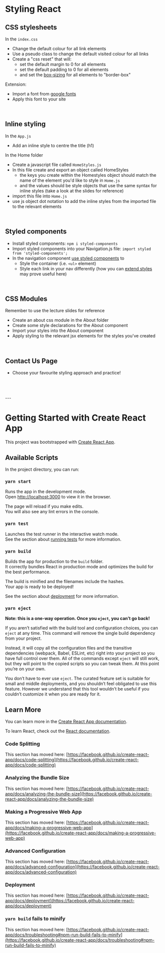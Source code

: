 # Styling React

## CSS stylesheets

In the `index.css`

- Change the default colour for all link elements
- Use a pseudo class to change the default visited colour for all links
- Create a "css reset" that will:
  - set the default margin to 0 for all elements
  - set the default padding to 0 for all elements
  - and set the [box-sizing](https://www.w3schools.com/css/css3_box-sizing.asp) for all elements to "border-box"

Extension:

- Import a font from [google fonts](https://fonts.google.com/)
- Apply this font to your site

<br />

## Inline styling

In the `App.js`

- Add an inline style to centre the title (h1)

In the Home folder

- Create a javascript file called `HomeStyles.js`
- In this file create and export an object called HomeStyles
  - the keys you create within the Homestyles object should match the name of the element you'd like to style in `Home.js`
  - and the values should be style objects that use the same syntax for inline styles (take a look at the slides for reference)
- import this file into `Home.js`
- use js object dot notation to add the inline styles from the imported file to the relevant elements

<br />

## Styled components

- Install styled components: `npm i styled-components`
- Import styled components into your Navigation.js file: `import styled from 'styled-components';`
- In the navigation component [use styled components](https://styled-components.com/docs/basics#getting-started) to
  - Style the container (i.e. `<ul>` element)
  - Style each link in your nav differently (how you can [extend styles](https://styled-components.com/docs/basics#extending-styles) may prove useful here)

<br />

## CSS Modules

Remember to use the lecture slides for reference

- Create an about css module in the About folder
- Create some style declarations for the About component
- Import your styles into the About component
- Apply styling to the relevant jsx elements for the styles you've created

<br />

## Contact Us Page

- Choose your favourite styling approach and practice!

<br />
<br />
<br />
---

# Getting Started with Create React App

This project was bootstrapped with [Create React App](https://github.com/facebook/create-react-app).

## Available Scripts

In the project directory, you can run:

### `yarn start`

Runs the app in the development mode.\
Open [http://localhost:3000](http://localhost:3000) to view it in the browser.

The page will reload if you make edits.\
You will also see any lint errors in the console.

### `yarn test`

Launches the test runner in the interactive watch mode.\
See the section about [running tests](https://facebook.github.io/create-react-app/docs/running-tests) for more information.

### `yarn build`

Builds the app for production to the `build` folder.\
It correctly bundles React in production mode and optimizes the build for the best performance.

The build is minified and the filenames include the hashes.\
Your app is ready to be deployed!

See the section about [deployment](https://facebook.github.io/create-react-app/docs/deployment) for more information.

### `yarn eject`

**Note: this is a one-way operation. Once you `eject`, you can’t go back!**

If you aren’t satisfied with the build tool and configuration choices, you can `eject` at any time. This command will remove the single build dependency from your project.

Instead, it will copy all the configuration files and the transitive dependencies (webpack, Babel, ESLint, etc) right into your project so you have full control over them. All of the commands except `eject` will still work, but they will point to the copied scripts so you can tweak them. At this point you’re on your own.

You don’t have to ever use `eject`. The curated feature set is suitable for small and middle deployments, and you shouldn’t feel obligated to use this feature. However we understand that this tool wouldn’t be useful if you couldn’t customize it when you are ready for it.

## Learn More

You can learn more in the [Create React App documentation](https://facebook.github.io/create-react-app/docs/getting-started).

To learn React, check out the [React documentation](https://reactjs.org/).

### Code Splitting

This section has moved here: [https://facebook.github.io/create-react-app/docs/code-splitting](https://facebook.github.io/create-react-app/docs/code-splitting)

### Analyzing the Bundle Size

This section has moved here: [https://facebook.github.io/create-react-app/docs/analyzing-the-bundle-size](https://facebook.github.io/create-react-app/docs/analyzing-the-bundle-size)

### Making a Progressive Web App

This section has moved here: [https://facebook.github.io/create-react-app/docs/making-a-progressive-web-app](https://facebook.github.io/create-react-app/docs/making-a-progressive-web-app)

### Advanced Configuration

This section has moved here: [https://facebook.github.io/create-react-app/docs/advanced-configuration](https://facebook.github.io/create-react-app/docs/advanced-configuration)

### Deployment

This section has moved here: [https://facebook.github.io/create-react-app/docs/deployment](https://facebook.github.io/create-react-app/docs/deployment)

### `yarn build` fails to minify

This section has moved here: [https://facebook.github.io/create-react-app/docs/troubleshooting#npm-run-build-fails-to-minify](https://facebook.github.io/create-react-app/docs/troubleshooting#npm-run-build-fails-to-minify)
